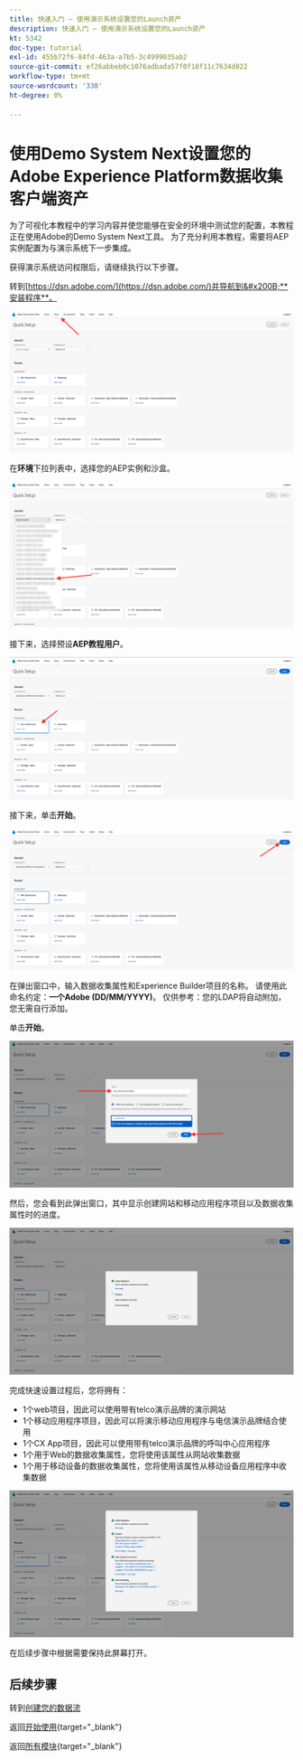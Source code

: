 ```yaml
---
title: 快速入门 — 使用演示系统设置您的Launch资产
description: 快速入门 — 使用演示系统设置您的Launch资产
kt: 5342
doc-type: tutorial
exl-id: 455b72f6-84fd-463a-a7b5-3c4999035ab2
source-git-commit: ef26abbeb0c1076adbada57f0f18f11c7634d022
workflow-type: tm+mt
source-wordcount: '330'
ht-degree: 0%

---
```


# 使用Demo System Next设置您的Adobe Experience Platform数据收集客户端资产

为了可视化本教程中的学习内容并使您能够在安全的环境中测试您的配置，本教程正在使用Adobe的Demo System Next工具。 为了充分利用本教程，需要将AEP实例配置为与演示系统下一步集成。

获得演示系统访问权限后，请继续执行以下步骤。

转到[https://dsn.adobe.com/](https://dsn.adobe.com/)并导航到&#x200B;**安装程序**。

![DSN](./images/dsnsetup.png)

在&#x200B;**环境**&#x200B;下拉列表中，选择您的AEP实例和沙盒。

![DSN](./images/dsnh1.png)

接下来，选择预设&#x200B;**AEP教程用户**。

![DSN](./images/dsnhome.png)

接下来，单击&#x200B;**开始**。

![DSN](./images/dsn2.png)

在弹出窗口中，输入数据收集属性和Experience Builder项目的名称。 请使用此命名约定：**一个Adobe (DD/MM/YYYY)**。 仅供参考：您的LDAP将自动附加，您无需自行添加。

单击&#x200B;**开始**。

![DSN](./images/dsn3.png)

然后，您会看到此弹出窗口，其中显示创建网站和移动应用程序项目以及数据收集属性时的进度。

![DSN](./images/dsn4.png)

完成快速设置过程后，您将拥有：

- 1个web项目，因此可以使用带有telco演示品牌的演示网站
- 1个移动应用程序项目，因此可以将演示移动应用程序与电信演示品牌结合使用
- 1个CX App项目，因此可以使用带有telco演示品牌的呼叫中心应用程序
- 1个用于Web的数据收集属性，您将使用该属性从网站收集数据
- 1个用于移动设备的数据收集属性，您将使用该属性从移动设备应用程序中收集数据

![DSN](./images/dsn5.png)

在后续步骤中根据需要保持此屏幕打开。

## 后续步骤

转到[创建您的数据流](./ex3.md)

返回[开始使用](./getting-started.md){target="_blank"}

返回[所有模块](./../../../overview.md){target="_blank"}